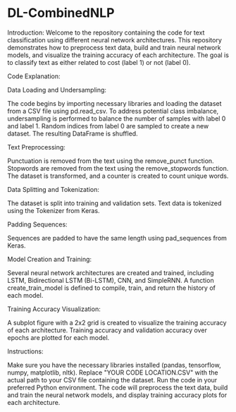 # DL-CombinedNLP

Introduction:
Welcome to the repository containing the code for text classification using different neural network architectures. This repository demonstrates how to preprocess text data, build and train neural network models, and visualize the training accuracy of each architecture. The goal is to classify text as either related to cost (label 1) or not (label 0).

Code Explanation:

Data Loading and Undersampling:

The code begins by importing necessary libraries and loading the dataset from a CSV file using pd.read_csv.
To address potential class imbalance, undersampling is performed to balance the number of samples with label 0 and label 1. Random indices from label 0 are sampled to create a new dataset.
The resulting DataFrame is shuffled.

Text Preprocessing:

Punctuation is removed from the text using the remove_punct function.
Stopwords are removed from the text using the remove_stopwords function.
The dataset is transformed, and a counter is created to count unique words.

Data Splitting and Tokenization:

The dataset is split into training and validation sets.
Text data is tokenized using the Tokenizer from Keras.

Padding Sequences:

Sequences are padded to have the same length using pad_sequences from Keras.

Model Creation and Training:

Several neural network architectures are created and trained, including LSTM, Bidirectional LSTM (Bi-LSTM), CNN, and SimpleRNN.
A function create_train_model is defined to compile, train, and return the history of each model.

Training Accuracy Visualization:

A subplot figure with a 2x2 grid is created to visualize the training accuracy of each architecture.
Training accuracy and validation accuracy over epochs are plotted for each model.

Instructions:

Make sure you have the necessary libraries installed (pandas, tensorflow, numpy, matplotlib, nltk).
Replace "YOUR CODE LOCATION.CSV" with the actual path to your CSV file containing the dataset.
Run the code in your preferred Python environment.
The code will preprocess the text data, build and train the neural network models, and display training accuracy plots for each architecture.
